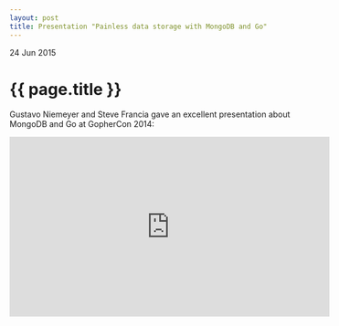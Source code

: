 ```yaml
---
layout: post
title: Presentation "Painless data storage with MongoDB and Go"
---
```


<p class="meta">24 Jun 2015</p>

{{ page.title }}
================

Gustavo Niemeyer and Steve Francia gave an excellent presentation about MongoDB and Go at GopherCon 2014:

<iframe width="560" height="315" src="https://www.youtube.com/embed/9OkclcLgR0U" frameborder="0" allowfullscreen></iframe>
